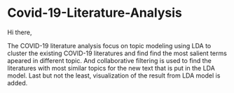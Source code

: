 # Covid-19-Literature-Analysis

Hi there,

The COVID-19 literature analysis focus on topic modeling using LDA to cluster the existing COVID-19 literatures and find find the most salient terms apeared in different topic. And collaborative filtering is used to find the literatures with most similar topics for the new text that is put in the LDA model. Last but not the least, visualization of the result from LDA model is added.
